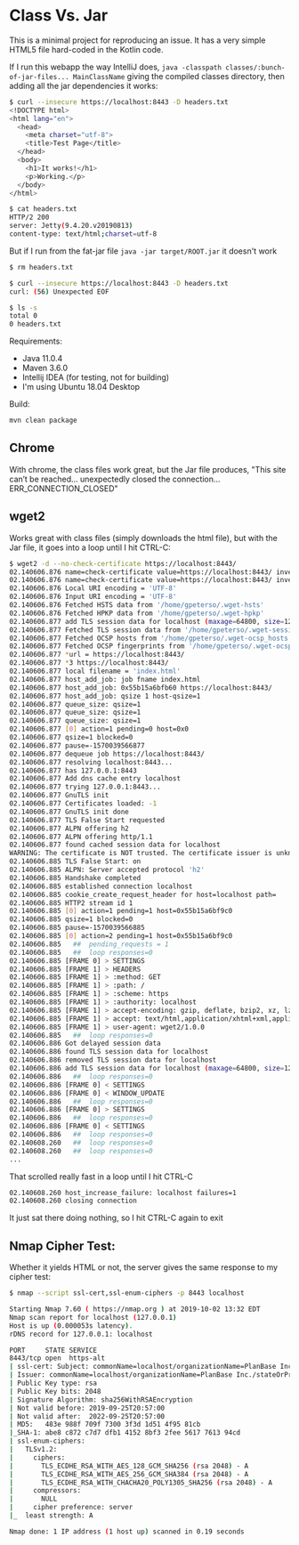 # Class Vs. Jar
This is a minimal project for reproducing an issue.
It has a very simple HTML5 file hard-coded in the Kotlin code.

If I run this webapp the way IntelliJ does, `java -classpath classes/:bunch-of-jar-files... MainClassName` giving the compiled classes directory, then adding all the jar dependencies it works:
```bash
$ curl --insecure https://localhost:8443 -D headers.txt
<!DOCTYPE html>
<html lang="en">
  <head>
    <meta charset="utf-8">
    <title>Test Page</title>
  </head>
  <body>
    <h1>It works!</h1>
    <p>Working.</p>
  </body>
</html>

$ cat headers.txt
HTTP/2 200
server: Jetty(9.4.20.v20190813)
content-type: text/html;charset=utf-8
```

But if I run from the fat-jar file `java -jar target/ROOT.jar` it doesn't work
```bash
$ rm headers.txt

$ curl --insecure https://localhost:8443 -D headers.txt
curl: (56) Unexpected EOF

$ ls -s
total 0
0 headers.txt
```

Requirements:
 - Java 11.0.4
 - Maven 3.6.0
 - Intellij IDEA (for testing, not for building)
 - I'm using Ubuntu 18.04 Desktop

Build:
```bash
mvn clean package
```

## Chrome
With chrome, the class files work great, but the Jar file produces, "This site can’t be reached... unexpectedly closed the connection... ERR_CONNECTION_CLOSED"

## wget2
Works great with class files (simply downloads the html file), but with the Jar file, it goes into a loop until I hit CTRL-C:

```bash
$ wget2 -d --no-check-certificate https://localhost:8443/
02.140606.876 name=check-certificate value=https://localhost:8443/ invert=1
02.140606.876 name=check-certificate value=https://localhost:8443/ invert=1
02.140606.876 Local URI encoding = 'UTF-8'
02.140606.876 Input URI encoding = 'UTF-8'
02.140606.876 Fetched HSTS data from '/home/gpeterso/.wget-hsts'
02.140606.876 Fetched HPKP data from '/home/gpeterso/.wget-hpkp'
02.140606.877 add TLS session data for localhost (maxage=64800, size=1260)
02.140606.877 Fetched TLS session data from '/home/gpeterso/.wget-session'
02.140606.877 Fetched OCSP hosts from '/home/gpeterso/.wget-ocsp_hosts'
02.140606.877 Fetched OCSP fingerprints from '/home/gpeterso/.wget-ocsp'
02.140606.877 *url = https://localhost:8443/
02.140606.877 *3 https://localhost:8443/
02.140606.877 local filename = 'index.html'
02.140606.877 host_add_job: job fname index.html
02.140606.877 host_add_job: 0x55b15a6bfb60 https://localhost:8443/
02.140606.877 host_add_job: qsize 1 host-qsize=1
02.140606.877 queue_size: qsize=1
02.140606.877 queue_size: qsize=1
02.140606.877 queue_size: qsize=1
02.140606.877 [0] action=1 pending=0 host=0x0
02.140606.877 qsize=1 blocked=0
02.140606.877 pause=-1570039566877
02.140606.877 dequeue job https://localhost:8443/
02.140606.877 resolving localhost:8443...
02.140606.877 has 127.0.0.1:8443
02.140606.877 Add dns cache entry localhost
02.140606.877 trying 127.0.0.1:8443...
02.140606.877 GnuTLS init
02.140606.877 Certificates loaded: -1
02.140606.877 GnuTLS init done
02.140606.877 TLS False Start requested
02.140606.877 ALPN offering h2
02.140606.877 ALPN offering http/1.1
02.140606.877 found cached session data for localhost
WARNING: The certificate is NOT trusted. The certificate issuer is unknown.
02.140606.885 TLS False Start: on
02.140606.885 ALPN: Server accepted protocol 'h2'
02.140606.885 Handshake completed
02.140606.885 established connection localhost
02.140606.885 cookie_create_request_header for host=localhost path=
02.140606.885 HTTP2 stream id 1
02.140606.885 [0] action=1 pending=1 host=0x55b15a6bf9c0
02.140606.885 qsize=1 blocked=0
02.140606.885 pause=-1570039566885
02.140606.885 [0] action=2 pending=1 host=0x55b15a6bf9c0
02.140606.885   ##  pending_requests = 1
02.140606.885   ##  loop responses=0
02.140606.885 [FRAME 0] > SETTINGS
02.140606.885 [FRAME 1] > HEADERS
02.140606.885 [FRAME 1] > :method: GET
02.140606.885 [FRAME 1] > :path: /
02.140606.885 [FRAME 1] > :scheme: https
02.140606.885 [FRAME 1] > :authority: localhost
02.140606.885 [FRAME 1] > accept-encoding: gzip, deflate, bzip2, xz, lzma
02.140606.885 [FRAME 1] > accept: text/html,application/xhtml+xml,application/xml;q=0.9,*/*;q=0.8
02.140606.885 [FRAME 1] > user-agent: wget2/1.0.0
02.140606.885   ##  loop responses=0
02.140606.886 Got delayed session data
02.140606.886 found TLS session data for localhost
02.140606.886 removed TLS session data for localhost
02.140606.886 add TLS session data for localhost (maxage=64800, size=1260)
02.140606.886   ##  loop responses=0
02.140606.886 [FRAME 0] < SETTINGS
02.140606.886 [FRAME 0] < WINDOW_UPDATE
02.140606.886   ##  loop responses=0
02.140606.886 [FRAME 0] > SETTINGS
02.140606.886   ##  loop responses=0
02.140606.886 [FRAME 0] < SETTINGS
02.140606.886   ##  loop responses=0
02.140608.260   ##  loop responses=0
02.140608.260   ##  loop responses=0
...
```

That scrolled really fast in a loop until I hit CTRL-C

```bash
02.140608.260 host_increase_failure: localhost failures=1
02.140608.260 closing connection
```

It just sat there doing nothing, so I hit CTRL-C again to exit


## Nmap Cipher Test:
Whether it yields HTML or not, the server gives the same response to my cipher test:
```bash
$ nmap --script ssl-cert,ssl-enum-ciphers -p 8443 localhost

Starting Nmap 7.60 ( https://nmap.org ) at 2019-10-02 13:32 EDT
Nmap scan report for localhost (127.0.0.1)
Host is up (0.000053s latency).
rDNS record for 127.0.0.1: localhost

PORT     STATE SERVICE
8443/tcp open  https-alt
| ssl-cert: Subject: commonName=localhost/organizationName=PlanBase Inc./stateOrProvinceName=Massachusetts/countryName=US
| Issuer: commonName=localhost/organizationName=PlanBase Inc./stateOrProvinceName=Massachusetts/countryName=US
| Public Key type: rsa
| Public Key bits: 2048
| Signature Algorithm: sha256WithRSAEncryption
| Not valid before: 2019-09-25T20:57:00
| Not valid after:  2022-09-25T20:57:00
| MD5:   483e 988f 709f 7300 3f3d 1d51 4f95 81cb
|_SHA-1: abe8 c872 c7d7 dfb1 4152 8bf3 2fee 5617 7613 94cd
| ssl-enum-ciphers:
|   TLSv1.2:
|     ciphers:
|       TLS_ECDHE_RSA_WITH_AES_128_GCM_SHA256 (rsa 2048) - A
|       TLS_ECDHE_RSA_WITH_AES_256_GCM_SHA384 (rsa 2048) - A
|       TLS_ECDHE_RSA_WITH_CHACHA20_POLY1305_SHA256 (rsa 2048) - A
|     compressors:
|       NULL
|     cipher preference: server
|_  least strength: A

Nmap done: 1 IP address (1 host up) scanned in 0.19 seconds
```
